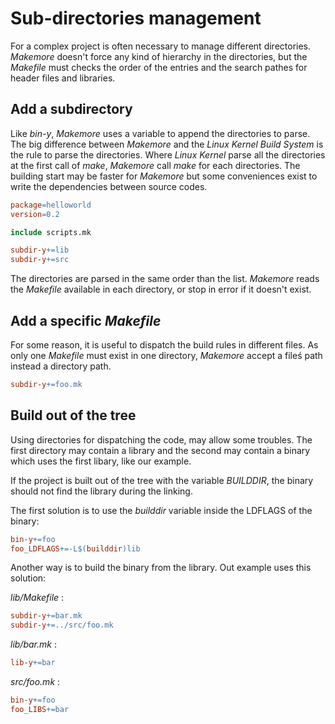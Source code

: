 # Sub-directories management
For a complex project is often necessary to manage different directories.
*Makemore* doesn't force any kind of hierarchy in the directories, but the *Makefile* must checks the order of the entries and the search pathes for header files and libraries.

## Add a subdirectory
Like *bin-y*, *Makemore* uses a variable to append the directories to parse. The big difference between *Makemore* and the *Linux Kernel Build System* is the rule to parse the directories.
Where *Linux Kernel* parse all the directories at the first call of *make*, *Makemore* call *make* for each directories. The building start may be faster for *Makemore* but some conveniences
exist to write the dependencies between source codes.

```Makefile
package=helloworld
version=0.2

include scripts.mk

subdir-y+=lib
subdir-y+=src
```

The directories are parsed in the same order than the list. *Makemore* reads the *Makefile* available in each directory, or stop in error if it doesn't exist.

## Add a specific *Makefile*
For some reason, it is useful to dispatch the build rules in different files. As only one *Makefile* must exist in one directory, *Makemore* accept a fileś path instead a directory path.

```Makefile
subdir-y+=foo.mk
```

## Build out of the tree
Using directories for dispatching the code, may allow some troubles.
The first directory may contain a library and the second may contain a binary which uses the first libary, like our example.

If the project is built out of the tree with the variable *BUILDDIR*, the binary should not find the library during the linking.

The first solution is to use the *builddir* variable inside the LDFLAGS of the binary:

```Makefile
bin-y+=foo
foo_LDFLAGS+=-L$(builddir)lib
```

Another way is to build the binary from the library. Out example uses this solution:

*lib/Makefile* :
```Makefile
subdir-y+=bar.mk
subdir-y+=../src/foo.mk
```

*lib/bar.mk* :
```Makefile
lib-y+=bar
```

*src/foo.mk* :
```Makefile
bin-y+=foo
foo_LIBS+=bar
```
